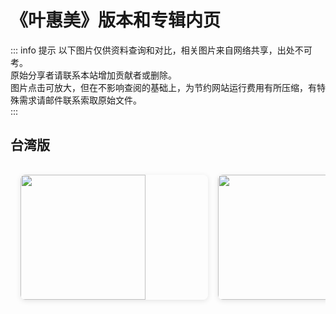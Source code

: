 # 《叶惠美》版本和专辑内页

::: info 提示
以下图片仅供资料查询和对比，相关图片来自网络共享，出处不可考。<br>
原始分享者请联系本站增加贡献者或删除。<br>
图片点击可放大，但在不影响查阅的基础上，为节约网站运行费用有所压缩，有特殊需求请邮件联系索取原始文件。<br>
:::

## 台湾版
<!-- markdownlint-disable -->

<div class="image-scroll-container">
  <div class="image-scroll-wrapper">
    <div class="image-scroll-content">
      <img src="//public.jaychou.wiki/composition/cd/2003-叶惠美[台湾]/back.jpg/yss+sy" />
      <img src="//public.jaychou.wiki/composition/cd/2003-叶惠美[台湾]/cover.jpg/yss+sy" />
      <img src="//public.jaychou.wiki/composition/cd/2003-叶惠美[台湾]/内1.jpg/yss+sy" />
      <img src="//public.jaychou.wiki/composition/cd/2003-叶惠美[台湾]/内2.jpg/yss+sy" />
      <img src="//public.jaychou.wiki/composition/cd/2003-叶惠美[台湾]/内3.jpg/yss+sy" />
      <img src="//public.jaychou.wiki/composition/cd/2003-叶惠美[台湾]/内4.jpg/yss+sy" />
      <img src="//public.jaychou.wiki/composition/cd/2003-叶惠美[台湾]/内5.jpg/yss+sy" />
      <img src="//public.jaychou.wiki/composition/cd/2003-叶惠美[台湾]/内6.jpg/yss+sy" />
      <img src="//public.jaychou.wiki/composition/cd/2003-叶惠美[台湾]/内7.jpg/yss+sy" />
      <img src="//public.jaychou.wiki/composition/cd/2003-叶惠美[台湾]/内8.jpg/yss+sy" />
      <img src="//public.jaychou.wiki/composition/cd/2003-叶惠美[台湾]/内9.jpg/yss+sy" />
      <img src="//public.jaychou.wiki/composition/cd/2003-叶惠美[台湾]/内10.jpg/yss+sy" />
      <img src="//public.jaychou.wiki/composition/cd/2003-叶惠美[台湾]/内11.jpg/yss+sy" />
      <img src="//public.jaychou.wiki/composition/cd/2003-叶惠美[台湾]/内12.jpg/yss+sy" />
      <img src="//public.jaychou.wiki/composition/cd/2003-叶惠美[台湾]/内13.jpg/yss+sy" />
      <img src="//public.jaychou.wiki/composition/cd/2003-叶惠美[台湾]/内14.jpg/yss+sy" />
      <img src="//public.jaychou.wiki/composition/cd/2003-叶惠美[台湾]/disc.jpg/yss+sy" />
    </div>
  </div>
  
  <!-- 放大预览模态框 -->
  <div class="image-modal" id="imageModal">
    <span class="close">&times;</span>
    <img class="modal-content" id="modalImage">
  </div>
</div>

<style>
.image-scroll-container {
  width: 100%;
  overflow: hidden;
  position: relative;
  margin: 1rem 0;
}

.image-scroll-wrapper {
  overflow-x: auto;
  -webkit-overflow-scrolling: touch; /* 优化移动端滚动 */
  padding: 1rem 0;
}

.image-scroll-content {
  display: flex;
  gap: 1rem;
  padding: 0 1rem;
  min-width: max-content; /* 保持内容不换行 */
}

.image-scroll-content img {
  height: 200px;
  min-width: 300px;
  object-fit: cover;
  border-radius: 8px;
  cursor: zoom-in;
  transition: transform 0.2s;
  box-shadow: 0 2px 8px rgba(0,0,0,0.1);
}

.image-scroll-content img:hover {
  transform: scale(1.02);
}

/* 模态框样式 */
.image-modal {
  display: none;
  position: fixed;
  z-index: 999;
  left: 0;
  top: 0;
  width: 100%;
  height: 100%;
  background-color: rgba(0,0,0,0.9);
}

.modal-content {
  margin: auto;
  display: block;
  max-width: 90%;
  max-height: 90vh;
  animation: zoom 0.3s;
}

.close {
  position: absolute;
  top: 15px;
  right: 35px;
  color: white;
  font-size: 40px;
  font-weight: bold;
  cursor: pointer;
}

@keyframes zoom {
  from {transform: scale(0.1)}
  to {transform: scale(1)}
}

@media (max-width: 768px) {
  .image-scroll-content img {
    height: 150px;
    min-width: 200px;
  }
}
</style>

<!-- markdownlint-restore -->
